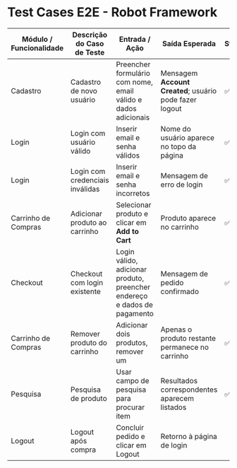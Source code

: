 # Test Cases E2E - Robot Framework


| Módulo / Funcionalidade | Descrição do Caso de Teste      | Entrada / Ação                                                           | Saída Esperada                                          | Status |
| ----------------------- | ------------------------------- | ------------------------------------------------------------------------ | ------------------------------------------------------- | ------ |
| Cadastro                | Cadastro de novo usuário        | Preencher formulário com nome, email válido e dados adicionais           | Mensagem **Account Created**; usuário pode fazer logout | ✅ OK   |
| Login                   | Login com usuário válido        | Inserir email e senha válidos                                            | Nome do usuário aparece no topo da página               | ✅ OK   |
| Login                   | Login com credenciais inválidas | Inserir email e senha incorretos                                         | Mensagem de erro de login                               | ✅ OK   |
| Carrinho de Compras     | Adicionar produto ao carrinho   | Selecionar produto e clicar em **Add to Cart**                           | Produto aparece no carrinho                             |  ✅ OK  |
| Checkout                | Checkout com login existente    | Login válido, adicionar produto, preencher endereço e dados de pagamento | Mensagem de pedido confirmado                           |   ✅ OK |
| Carrinho de Compras     | Remover produto do carrinho     | Adicionar dois produtos, remover um                                      | Apenas o produto restante permanece no carrinho         |  ✅ OK  |
| Pesquisa                | Pesquisa de produto             | Usar campo de pesquisa para procurar item                                | Resultados correspondentes aparecem listados            |  ✅ OK  |
| Logout                  | Logout após compra              | Concluir pedido e clicar em Logout                                       | Retorno à página de login                               |    |
